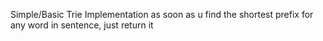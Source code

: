 Simple/Basic Trie Implementation as soon as u find the shortest prefix for any word in sentence, just return it